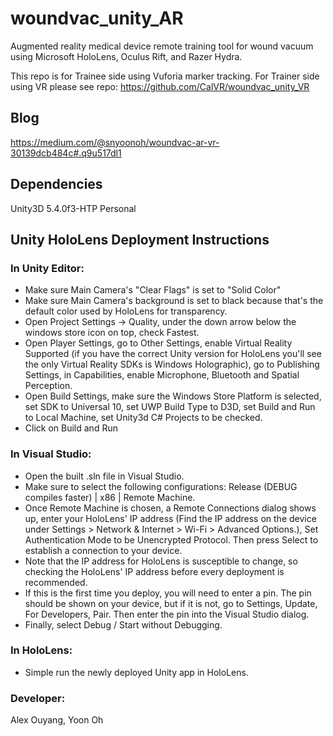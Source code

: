 # woundvac_unity_AR

Augmented reality medical device remote training tool for wound vacuum using Microsoft HoloLens, Oculus Rift, and Razer Hydra.

This repo is for Trainee side using Vuforia marker tracking. For Trainer side using VR please see repo: https://github.com/CalVR/woundvac_unity_VR

## Blog
https://medium.com/@snyoonoh/woundvac-ar-vr-30139dcb484c#.q9u517dl1

## Dependencies
Unity3D 5.4.0f3-HTP Personal

## Unity HoloLens Deployment Instructions

### In Unity Editor:
* Make sure Main Camera's "Clear Flags" is set to "Solid Color"
* Make sure Main Camera's background is set to black because that's the default color used by HoloLens for transparency.
* Open Project Settings -> Quality, under the down arrow below the windows store icon on top, check Fastest.
* Open Player Settings, go to Other Settings, enable Virtual Reality Supported (if you have the correct Unity version for HoloLens you'll see the only Virtual Reality SDKs is Windows Holographic), go to Publishing Settings, in Capabilities, enable Microphone, Bluetooth and Spatial Perception.
* Open Build Settings, make sure the Windows Store Platform is selected, set SDK to Universal 10, set UWP Build Type to D3D, set Build and Run to Local Machine, set Unity3d C# Projects to be checked.
* Click on Build and Run

### In Visual Studio:
* Open the built .sln file in Visual Studio.
* Make sure to select the following configurations: Release (DEBUG compiles faster) | x86 | Remote Machine.
* Once Remote Machine is chosen, a Remote Connections dialog shows up, enter your HoloLens' IP address (Find the IP address on the device under Settings > Network & Internet > Wi-Fi > Advanced Options.), Set Authentication Mode to be Unencrypted Protocol. Then press Select to establish a connection to your device.
* Note that the IP address for HoloLens is susceptible to change, so checking the HoloLens' IP address before every deployment is recommended.
* If this is the first time you deploy, you will need to enter a pin. The pin should be shown on your device, but if it is not, go to Settings, Update, For Developers, Pair. Then enter the pin into the Visual Studio dialog.
* Finally, select Debug / Start without Debugging.

### In HoloLens:
* Simple run the newly deployed Unity app in HoloLens.


### Developer:
Alex Ouyang, Yoon Oh
